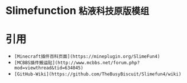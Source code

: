 # Slimefunction   `粘液科技原版模组`



# 引用
* `[Minecraft插件百科页面](https://mineplugin.org/SlimeFun4)`
* `[MCBBS插件搬运贴](http://www.mcbbs.net/forum.php?mod=viewthread&tid=634045)`
* `[GitHub-Wiki](https://github.com/TheBusyBiscuit/Slimefun4/wiki)`
